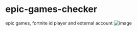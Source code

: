 # epic-games-checker
epic games, fortnite id player and external account 
![image](https://github.com/vendentwjwbx/epic-games-checker/assets/65192248/02698117-0991-4098-989b-9fa3033a3589)
